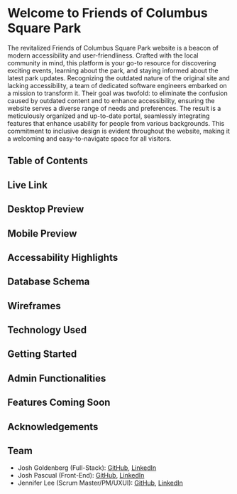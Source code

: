 # Welcome to Friends of Columbus Square Park

The revitalized Friends of Columbus Square Park website is a beacon of modern accessibility and user-friendliness. Crafted with the local community in mind, this platform is your go-to resource for discovering exciting events, learning about the park, and staying informed about the latest park updates. Recognizing the outdated nature of the original site and lacking accessibility, a team of dedicated software engineers embarked on a mission to transform it. Their goal was twofold: to eliminate the confusion caused by outdated content and to enhance accessibility, ensuring the website serves a diverse range of needs and preferences. The result is a meticulously organized and up-to-date portal, seamlessly integrating features that enhance usability for people from various backgrounds. This commitment to inclusive design is evident throughout the website, making it a welcoming and easy-to-navigate space for all visitors.

## Table of Contents

## Live Link

## Desktop Preview

## Mobile Preview

## Accessability Highlights

## Database Schema

## Wireframes

## Technology Used

## Getting Started

## Admin Functionalities

## Features Coming Soon

## Acknowledgements

## Team
* Josh Goldenberg (Full-Stack): [GitHub](https://github.com/jgoldenberg29), [LinkedIn](https://www.linkedin.com/in/josh-goldenberg-252416a1/) 
* Josh Pascual (Front-End): [GitHub](https://github.com/joshpas24), [LinkedIn](https://www.linkedin.com/in/josh-pascual/)
* Jennifer Lee (Scrum Master/PM/UXUI): [GitHub](), [LinkedIn](https://www.linkedin.com/in/lee-pac-swe/)
